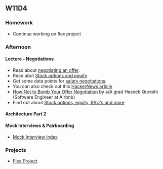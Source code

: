 ## W11D4
### Homework
* Continue working on flex project

### Afternoon

#### Lecture - Negotiations

* Read about [negotiating an offer](https://github.com/appacademy/sf-job-search-curriculum/blob/master/soft-skills/negotiating/email-negotiations.md).
* Read abut [Stock options and equity](https://github.com/appacademy/sf-job-search-curriculum/blob/master/soft-skills/negotiating/equity.md)
* Get some data points for [salary negotiations](https://github.com/appacademy/sf-job-search-curriculum/blob/master/soft-skills/negotiating/salary-data.md).
* You can also check out this [HackerNews article][hn-negotiation-article]
* [How Not to Bomb Your Offer Negotiation](http://haseebq.com/how-not-to-bomb-your-offer-negotiation/) by a/A grad Haseeb Qureshi (Software Engineer at Airbnb)
* Find out about [Stock options, equity, RSU's and more](https://www.investopedia.com/articles/personal-finance/041515/equity-vs-salary-what-you-need-know.asp)

[hackreactor-article]: http://venturebeat.com/2013/08/28/the-developers-guide-to-interviewing/
[offer-negotiation]: soft-skills/negotiating/email-negotiations.md
[salary-data]: soft-skills/negotiating/salary-data.md
[hn-negotiation-article]: https://news.ycombinator.com/item?id=3289750


#### Architecture Part 2

#### Mock Interviews & Pairboarding
* [Mock Interview Index][pair-boarding-index]


### Projects
* [Flex Project][flex-project]

<!-- LINKS -->
<!-- Job Search Projects -->
[flex-project]: ../projects/flex-project/flex-project.md

<!-- Internal Resources -->
[pair-boarding-index]: https://github.com/appacademy/sf-job-search-curriculum/blob/master/technical-skills/whiteboarding/index.md#d3
